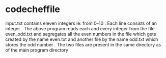 # codecheffile
input.txt contains eleven integers ie: from 0–10 . Each line consists of an integer . 
The above program reads each and every integer from the file even_odd.txt and segregates all the even numbers in the file which gets created by the name even.txt and another file by the name odd.txt which stores the odd number . 
The two files are present in the same directory as of the main program directory .
